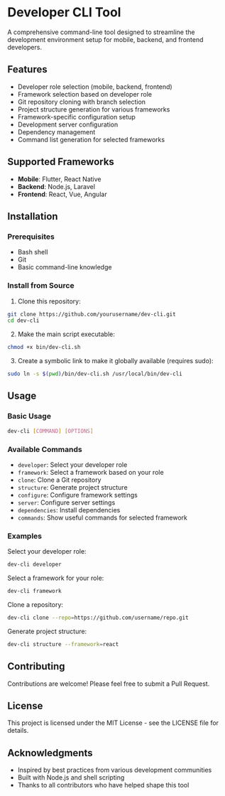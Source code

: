 # Developer CLI Tool

A comprehensive command-line tool designed to streamline the development environment setup for mobile, backend, and frontend developers.

## Features

- Developer role selection (mobile, backend, frontend)
- Framework selection based on developer role
- Git repository cloning with branch selection
- Project structure generation for various frameworks
- Framework-specific configuration setup
- Development server configuration
- Dependency management
- Command list generation for selected frameworks

## Supported Frameworks

- **Mobile**: Flutter, React Native
- **Backend**: Node.js, Laravel
- **Frontend**: React, Vue, Angular

## Installation

### Prerequisites

- Bash shell
- Git
- Basic command-line knowledge

### Install from Source

1. Clone this repository:

```bash
git clone https://github.com/yourusername/dev-cli.git
cd dev-cli
```

2. Make the main script executable:

```bash
chmod +x bin/dev-cli.sh
```

3. Create a symbolic link to make it globally available (requires sudo):

```bash
sudo ln -s $(pwd)/bin/dev-cli.sh /usr/local/bin/dev-cli
```

## Usage

### Basic Usage

```bash
dev-cli [COMMAND] [OPTIONS]
```

### Available Commands

- `developer`: Select your developer role
- `framework`: Select a framework based on your role
- `clone`: Clone a Git repository
- `structure`: Generate project structure
- `configure`: Configure framework settings
- `server`: Configure server settings
- `dependencies`: Install dependencies
- `commands`: Show useful commands for selected framework

### Examples

Select your developer role:

```bash
dev-cli developer
```

Select a framework for your role:

```bash
dev-cli framework
```

Clone a repository:

```bash
dev-cli clone --repo=https://github.com/username/repo.git
```

Generate project structure:

```bash
dev-cli structure --framework=react
```

## Contributing

Contributions are welcome! Please feel free to submit a Pull Request.

## License

This project is licensed under the MIT License - see the LICENSE file for details.

## Acknowledgments

- Inspired by best practices from various development communities
- Built with Node.js and shell scripting
- Thanks to all contributors who have helped shape this tool

